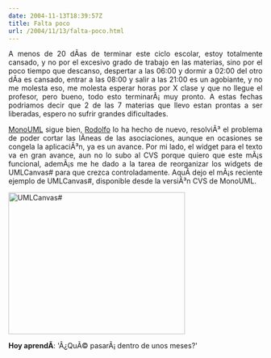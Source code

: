 ```yaml
---
date: 2004-11-13T18:39:57Z
title: Falta poco
url: /2004/11/13/falta-poco.html
---
```


<div style="clear:both;"></div>
<p align="justify">A menos de 20 dÃ­as de terminar este ciclo escolar, estoy totalmente cansado, y no por el excesivo grado de trabajo en las materias, sino por el poco tiempo que descanso, despertar a las 06:00 y dormir a 02:00 del otro dÃ­a es cansado, entrar a las 08:00 y salir a las 21:00 es un agobiante, y no me molesta eso, me molesta esperar horas por X clase y que no llegue el profesor, pero bueno, todo esto terminarÃ¡ muy pronto. A estas fechas podriamos decir que 2 de las 7 materias que llevo estan prontas a ser liberadas, espero no sufrir grandes dificultades.</p>
<p align="justify"><a href="http://monouml.sf.net">MonoUML</a> sigue bien, <a href="http://rodolfocampero.blogspot.com">Rodolfo</a> lo ha hecho de nuevo, resolviÃ³ el problema de poder cortar las lÃ­neas de las asociaciones, aunque en ocasiones se congela la aplicaciÃ³n, ya es un avance. Por mi lado, el widget para el texto va en gran avance, aun no lo subo al CVS porque quiero que este mÃ¡s funcional, ademÃ¡s me he dado a la tarea de reorganizar los widgets de UMLCanvas# para que crezca controladamente. AquÃ­ dejo el mÃ¡s reciente ejemplo de UMLCanvas#, disponible desde la versiÃ³n CVS de MonoUML. </p>
<p><a href="http://www.geocities.com/k4rny/imgs/umlcanvas-sharp/umlcanvas_sharp_0_0_0_3.png"><img src="http://www.geocities.com/k4rny/imgs/umlcanvas-sharp/umlcanvas_sharp_0_0_0_3.png" width="350" height="281" alt="UMLCanvas#" title="UMLCanvas#"/></a></p>
<p><span style="font-weight:bold;">Hoy aprendÃ­</span>: 'Â¿QuÃ© pasarÃ¡ dentro de unos meses?'</p>
<div style="clear:both; padding-bottom: 0.25em;"></div>
